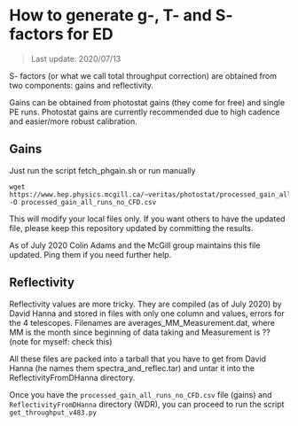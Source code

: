 # How to generate g-, T- and S- factors for ED

> Last update: 2020/07/13



S- factors (or what we call total throughput correction) are obtained from two components: gains and reflectivity.

Gains can be obtained from photostat gains (they come for free) and single PE runs. 
Photostat gains are currently recommended due to high cadence and easier/more robust calibration.

## Gains

Just run the script fetch_phgain.sh or run manually 

```
wget https://www.hep.physics.mcgill.ca/~veritas/photostat/processed_gain_all_runs_no_CFD.csv -O processed_gain_all_runs_no_CFD.csv
```

This will modify your local files only. If you want others to have the updated file, please keep this repository updated by committing the results.

As of July 2020 Colin Adams and the McGill group maintains this file updated. Ping them if you need further help. 

## Reflectivity

Reflectivity values are more tricky. They are compiled (as of July 2020) by David Hanna and stored in 
files with only one column and values, errors for the 4 telescopes. Filenames are
averages_MM_Measurement.dat, where MM is the month since beginning of data taking and Measurement is ?? (note for myself: check this)

All these files are packed into a tarball that you have to get from David Hanna (he names them spectra_and_reflec.tar) and untar it 
into the ReflectivityFromDHanna directory.

Once you have the `processed_gain_all_runs_no_CFD.csv` file (gains) and `ReflectivityFromDHanna` directory (WDR), you can proceed 
to run the script `get_throughput_v483.py`
